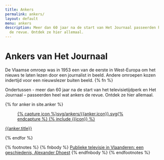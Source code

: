 ```yaml
---
title: Ankers
permalink: ankers/
layout: default
menu: ankers
description: Meer dan 60 jaar na de start van Het Journaal passeerden heel wat ankers
  de revue. Ontdek ze hier allemaal.
---
```


<div class="container-fluid">
  <h1 class="pagetitle">Ankers van Het Journaal</h1>

  <p class="lead">De Vlaamse omroep was in 1953 een van de eerste in West-Europa om het nieuws te laten lezen door een journalist in beeld. Andere omroepen kozen indertijd voor een nieuwslezer buiten beeld. {% fn %}</p>

  <p>Ondertussen - meer dan 60 jaar na de start van het televisietijdperk en Het Journaal – passeerden heel wat ankers de revue. Ontdek ze hier allemaal.</p>


  <div class="row">
    {% for anker in site.anker %}
      <div class="col-xs-6 col-sm-3 col-lg-2">
        <div class="anker-grid-tile">
        <a href="{{anker.url}}">
          <figure class="anker-grid-image">
            {% capture icon %}svg/ankers/{{anker.icon}}.svg{% endcapture %}
            {% include {{icon}} %}
          </figure>
        </a>
        <div class="module">
          <p class="module-title"><a href="{{anker.url}}">{{anker.title}}</a></p>
        </div>
        </div>
      </div>
    {% endfor %}
  </div>

{% footnotes %}
{% fnbody %}
<a href="https://books.google.be/books?id=N1TmDiOsXwkC" target="_blank">Publieke televisie in Vlaanderen: een geschiedenis, Alexander Dhoest</a>
{% endfnbody %}
{% endfootnotes %}

</div>
